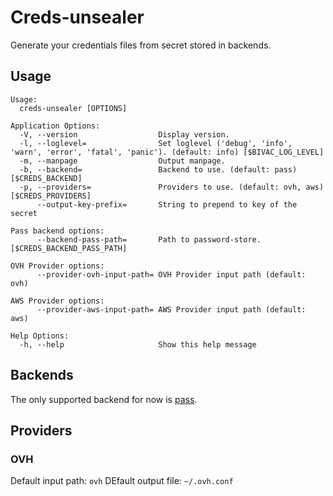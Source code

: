 Creds-unsealer
==============

Generate your credentials files from secret stored in backends.

Usage
-----

```shell
Usage:
  creds-unsealer [OPTIONS]

Application Options:
  -V, --version                  Display version.
  -l, --loglevel=                Set loglevel ('debug', 'info', 'warn', 'error', 'fatal', 'panic'). (default: info) [$BIVAC_LOG_LEVEL]
  -m, --manpage                  Output manpage.
  -b, --backend=                 Backend to use. (default: pass) [$CREDS_BACKEND]
  -p, --providers=               Providers to use. (default: ovh, aws) [$CREDS_PROVIDERS]
      --output-key-prefix=       String to prepend to key of the secret

Pass backend options:
      --backend-pass-path=       Path to password-store. [$CREDS_BACKEND_PASS_PATH]

OVH Provider options:
      --provider-ovh-input-path= OVH Provider input path (default: ovh)

AWS Provider options:
      --provider-aws-input-path= AWS Provider input path (default: aws)

Help Options:
  -h, --help                     Show this help message
```

Backends
--------

The only supported backend for now is [pass](https://www.passwordstore.org/).

Providers
---------

### OVH

Default input path: `ovh`
DEfault output file: `~/.ovh.conf`
